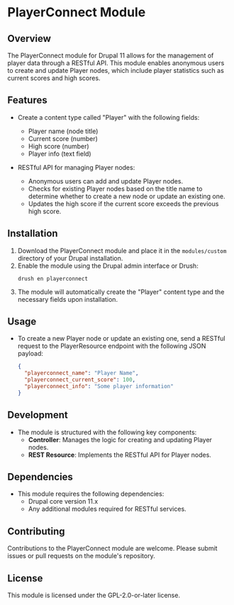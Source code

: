 # PlayerConnect Module

## Overview
The PlayerConnect module for Drupal 11 allows for the management of player data through a RESTful API. This module enables anonymous users to create and update Player nodes, which include player statistics such as current scores and high scores.

## Features
- Create a content type called "Player" with the following fields:
  - Player name (node title)
  - Current score (number)
  - High score (number)
  - Player info (text field)
  
- RESTful API for managing Player nodes:
  - Anonymous users can add and update Player nodes.
  - Checks for existing Player nodes based on the title name to determine whether to create a new node or update an existing one.
  - Updates the high score if the current score exceeds the previous high score.

## Installation
1. Download the PlayerConnect module and place it in the `modules/custom` directory of your Drupal installation.
2. Enable the module using the Drupal admin interface or Drush:
   ```
   drush en playerconnect
   ```
3. The module will automatically create the "Player" content type and the necessary fields upon installation.

## Usage
- To create a new Player node or update an existing one, send a RESTful request to the PlayerResource endpoint with the following JSON payload:
  ```json
  {
    "playerconnect_name": "Player Name",
    "playerconnect_current_score": 100,
    "playerconnect_info": "Some player information"
  }
  ```

## Development
- The module is structured with the following key components:
  - **Controller**: Manages the logic for creating and updating Player nodes.
  - **REST Resource**: Implements the RESTful API for Player nodes.

## Dependencies
- This module requires the following dependencies:
  - Drupal core version 11.x
  - Any additional modules required for RESTful services.

## Contributing
Contributions to the PlayerConnect module are welcome. Please submit issues or pull requests on the module's repository.

## License
This module is licensed under the GPL-2.0-or-later license.